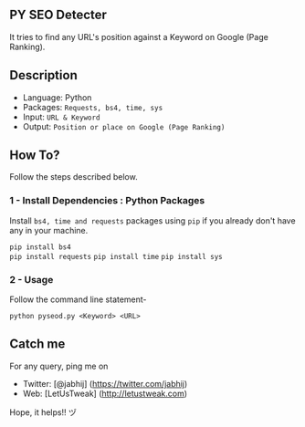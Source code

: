 ## PY SEO Detecter

It tries to find any URL's position against a Keyword on Google (Page Ranking).

## Description

- Language: Python
- Packages: `Requests, bs4, time, sys`
- Input: `URL & Keyword`
- Output: `Position or place on Google (Page Ranking)`

## How To?

Follow the steps described below.

### 1 - Install Dependencies : Python Packages

Install `bs4, time and requests` packages using `pip` if you already don't have any in your machine.

`pip install bs4`    
`pip install requests`
`pip install time`
`pip install sys`

### 2 - Usage

Follow the command line statement-

`python pyseod.py <Keyword> <URL>`

## Catch me

For any query, ping me on 
- Twitter: [@jabhij] (https://twitter.com/jabhij)
- Web: [LetUsTweak] (http://letustweak.com)

Hope, it helps!! ヅ
